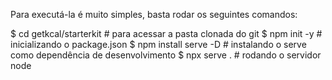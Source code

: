 Para executá-la é muito simples, basta rodar os seguintes comandos:

$ cd getkcal/starterkit # para acessar a pasta clonada do git
$ npm init -y # inicializando o package.json
$ npm install serve -D # instalando o serve como dependência de desenvolvimento
$ npx serve . # rodando o servidor node
